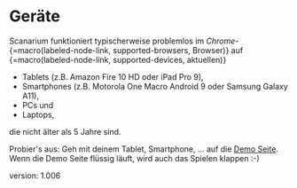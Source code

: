 # Geräte

Scanarium funktioniert typischerweise problemlos im *Chrome*-{=macro(labeled-node-link, supported-browsers, Browser)} auf {=macro(labeled-node-link, supported-devices, aktuellen)}

* Tablets (z.B. Amazon Fire 10 HD oder iPad Pro 9),
* Smartphones (z.B. Motorola One Macro Android 9 oder Samsung Galaxy A11),
* PCs und
* Laptops,

die nicht älter als 5 Jahre sind.

Probier's aus: Geh mit deinem Tablet, Smartphone, ... auf die [Demo Seite](https://demo.scanarium.com/).
Wenn die Demo Seite flüssig läuft, wird auch das Spielen klappen :-)

version: 1.006
